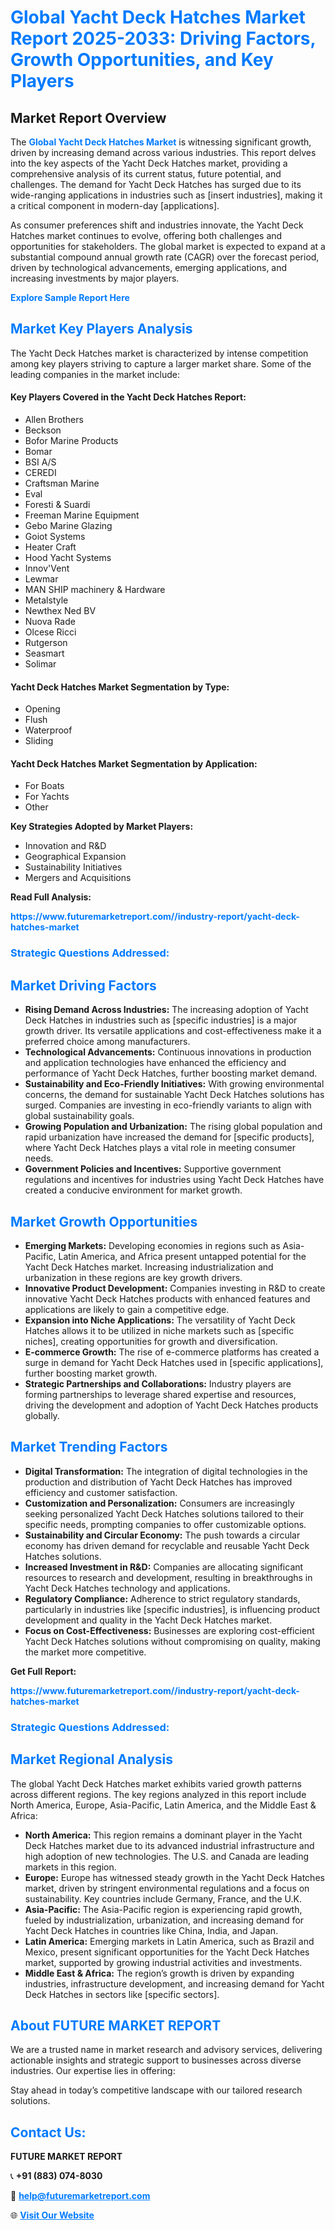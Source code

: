 <h1 style="color: #007BFF;">Global Yacht Deck Hatches Market Report 2025-2033: Driving Factors, Growth Opportunities, and Key Players</h1>

<section id="overview">
<h2>Market Report Overview</h2>
<p>The <a href="https://www.futuremarketreport.com//industry-report/yacht-deck-hatches-market" style="color: #007BFF; text-decoration: none;"><strong>Global Yacht Deck Hatches Market</strong></a> is witnessing significant growth, driven by increasing demand across various industries. This report delves into the key aspects of the Yacht Deck Hatches market, providing a comprehensive analysis of its current status, future potential, and challenges. The demand for Yacht Deck Hatches has surged due to its wide-ranging applications in industries such as [insert industries], making it a critical component in modern-day [applications].</p>
<p>As consumer preferences shift and industries innovate, the Yacht Deck Hatches market continues to evolve, offering both challenges and opportunities for stakeholders. The global market is expected to expand at a substantial compound annual growth rate (CAGR) over the forecast period, driven by technological advancements, emerging applications, and increasing investments by major players.</p>
</section>

<section id="overview">
<p><a href="https://www.futuremarketreport.com//request-sample/reportId=48512" style="color: #007BFF; text-decoration: none;"><strong>Explore Sample Report Here</strong></a></p>
</section>

<section id="key-players">
<h2 style="color: #007BFF;">Market Key Players Analysis</h2>
<p>The Yacht Deck Hatches market is characterized by intense competition among key players striving to capture a larger market share. Some of the leading companies in the market include:</p>
<h4>Key Players Covered in the Yacht Deck Hatches Report:</h4>
<ul><li>Allen Brothers</li><li>Beckson</li><li>Bofor Marine Products</li><li>Bomar</li><li>BSI A/S</li><li>CEREDI</li><li>Craftsman Marine</li><li>Eval</li><li>Foresti &amp; Suardi</li><li>Freeman Marine Equipment</li><li>Gebo Marine Glazing</li><li>Goiot Systems</li><li>Heater Craft</li><li>Hood Yacht Systems</li><li>Innov&#039;Vent</li><li>Lewmar</li><li>MAN SHIP machinery &amp; Hardware</li><li>Metalstyle</li><li>Newthex Ned BV</li><li>Nuova Rade</li><li>Olcese Ricci</li><li>Rutgerson</li><li>Seasmart</li><li>Solimar</li></ul>
<h4>Yacht Deck Hatches Market Segmentation by Type:</h4>
<ul><li>Opening</li><li>Flush</li><li>Waterproof</li><li>Sliding</li></ul>

<h4>Yacht Deck Hatches Market Segmentation by Application:</h4>
<ul><li>For Boats</li><li>For Yachts</li><li>Other</li></ul>
<p><strong>Key Strategies Adopted by Market Players:</strong></p>
<ul>
<li>Innovation and R&D</li>
<li>Geographical Expansion</li>
<li>Sustainability Initiatives</li>
<li>Mergers and Acquisitions</li>
</ul>
</section>

<section>
<p><strong>Read Full Analysis: </strong></p><a href="https://www.futuremarketreport.com//industry-report/yacht-deck-hatches-market" style="color: #007BFF; text-decoration: none;"><strong>https://www.futuremarketreport.com//industry-report/yacht-deck-hatches-market</strong></a>
<h3 style="color: #007BFF;">Strategic Questions Addressed:</h3>
</section>

<section id="driving-factors">
<h2 style="color: #007BFF;">Market Driving Factors</h2>
<ul>
<li><strong>Rising Demand Across Industries:</strong> The increasing adoption of Yacht Deck Hatches in industries such as [specific industries] is a major growth driver. Its versatile applications and cost-effectiveness make it a preferred choice among manufacturers.</li>
<li><strong>Technological Advancements:</strong> Continuous innovations in production and application technologies have enhanced the efficiency and performance of Yacht Deck Hatches, further boosting market demand.</li>
<li><strong>Sustainability and Eco-Friendly Initiatives:</strong> With growing environmental concerns, the demand for sustainable Yacht Deck Hatches solutions has surged. Companies are investing in eco-friendly variants to align with global sustainability goals.</li>
<li><strong>Growing Population and Urbanization:</strong> The rising global population and rapid urbanization have increased the demand for [specific products], where Yacht Deck Hatches plays a vital role in meeting consumer needs.</li>
<li><strong>Government Policies and Incentives:</strong> Supportive government regulations and incentives for industries using Yacht Deck Hatches have created a conducive environment for market growth.</li>
</ul>
</section>

<section id="growth-opportunities">
<h2 style="color: #007BFF;">Market Growth Opportunities</h2>
<ul>
<li><strong>Emerging Markets:</strong> Developing economies in regions such as Asia-Pacific, Latin America, and Africa present untapped potential for the Yacht Deck Hatches market. Increasing industrialization and urbanization in these regions are key growth drivers.</li>
<li><strong>Innovative Product Development:</strong> Companies investing in R&D to create innovative Yacht Deck Hatches products with enhanced features and applications are likely to gain a competitive edge.</li>
<li><strong>Expansion into Niche Applications:</strong> The versatility of Yacht Deck Hatches allows it to be utilized in niche markets such as [specific niches], creating opportunities for growth and diversification.</li>
<li><strong>E-commerce Growth:</strong> The rise of e-commerce platforms has created a surge in demand for Yacht Deck Hatches used in [specific applications], further boosting market growth.</li>
<li><strong>Strategic Partnerships and Collaborations:</strong> Industry players are forming partnerships to leverage shared expertise and resources, driving the development and adoption of Yacht Deck Hatches products globally.</li>
</ul>
</section>

<section id="trending-factors">
<h2 style="color: #007BFF;">Market Trending Factors</h2>
<ul>
<li><strong>Digital Transformation:</strong> The integration of digital technologies in the production and distribution of Yacht Deck Hatches has improved efficiency and customer satisfaction.</li>
<li><strong>Customization and Personalization:</strong> Consumers are increasingly seeking personalized Yacht Deck Hatches solutions tailored to their specific needs, prompting companies to offer customizable options.</li>
<li><strong>Sustainability and Circular Economy:</strong> The push towards a circular economy has driven demand for recyclable and reusable Yacht Deck Hatches solutions.</li>
<li><strong>Increased Investment in R&D:</strong> Companies are allocating significant resources to research and development, resulting in breakthroughs in Yacht Deck Hatches technology and applications.</li>
<li><strong>Regulatory Compliance:</strong> Adherence to strict regulatory standards, particularly in industries like [specific industries], is influencing product development and quality in the Yacht Deck Hatches market.</li>
<li><strong>Focus on Cost-Effectiveness:</strong> Businesses are exploring cost-efficient Yacht Deck Hatches solutions without compromising on quality, making the market more competitive.</li>
</ul>
</section>

<section>
<p><strong>Get Full Report: </strong></p><a href="https://www.futuremarketreport.com//industry-report/yacht-deck-hatches-market" style="color: #007BFF; text-decoration: none;"><strong>https://www.futuremarketreport.com//industry-report/yacht-deck-hatches-market</strong></a>
<h3 style="color: #007BFF;">Strategic Questions Addressed:</h3>
</section>


<section id="regional-analysis">
<h2 style="color: #007BFF;">Market Regional Analysis</h2>
<p>The global Yacht Deck Hatches market exhibits varied growth patterns across different regions. The key regions analyzed in this report include North America, Europe, Asia-Pacific, Latin America, and the Middle East & Africa:</p>
<ul>
<li><strong>North America:</strong> This region remains a dominant player in the Yacht Deck Hatches market due to its advanced industrial infrastructure and high adoption of new technologies. The U.S. and Canada are leading markets in this region.</li>
<li><strong>Europe:</strong> Europe has witnessed steady growth in the Yacht Deck Hatches market, driven by stringent environmental regulations and a focus on sustainability. Key countries include Germany, France, and the U.K.</li>
<li><strong>Asia-Pacific:</strong> The Asia-Pacific region is experiencing rapid growth, fueled by industrialization, urbanization, and increasing demand for Yacht Deck Hatches in countries like China, India, and Japan.</li>
<li><strong>Latin America:</strong> Emerging markets in Latin America, such as Brazil and Mexico, present significant opportunities for the Yacht Deck Hatches market, supported by growing industrial activities and investments.</li>
<li><strong>Middle East & Africa:</strong> The region’s growth is driven by expanding industries, infrastructure development, and increasing demand for Yacht Deck Hatches in sectors like [specific sectors].</li>
</ul>
</section>

<footer>
<h2 style="color: #007BFF;">About FUTURE MARKET REPORT</h2>
<p>We are a trusted name in market research and advisory services, delivering actionable insights and strategic support to businesses across diverse industries. Our expertise lies in offering:</p>

<p>Stay ahead in today’s competitive landscape with our tailored research solutions.</p>

<h2 style="color: #007BFF;">Contact Us:</h2>
<p><strong>FUTURE MARKET REPORT</strong></p>
<p>📞 <strong>+91 (883) 074-8030</strong></p>
<p>📧 <strong><a href="mailto:help@futuremarketreport.com" style="color: #007BFF;">help@futuremarketreport.com</a></strong></p>
<p>🌐 <strong><a href="https://www.futuremarketreport.com/" style="color: #007BFF;">Visit Our Website</a></strong></p>
</footer>